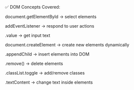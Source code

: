 ✅ DOM Concepts Covered:

document.getElementById → select elements

addEventListener → respond to user actions

.value → get input text

document.createElement → create new elements dynamically

.appendChild → insert elements into DOM

.remove() → delete elements

.classList.toggle → add/remove classes

.textContent → change text inside elements